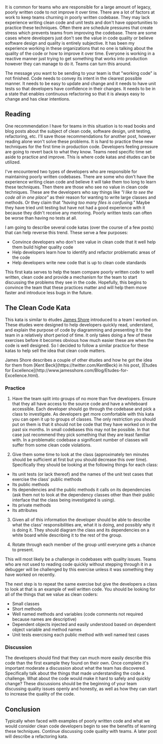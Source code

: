 It is common for teams who are responsible for a large amount of legacy, poorly written code to not improve it over time. There are a lot of factors at work to keep teams churning in poorly written codebase. They may lack experience writing clean code and unit tests and don't have opportunities to practice these techniques. Often there are schedule pressures that create stress which prevents teams from improving the codebase. There are some cases where developers just don't see the value in code quality or believe software design and quality is entirely subjective. It has been my experience working in these organizations that no one is talking about the quality of the code or how to improve it over time. Everyone is working in a reactive manner just trying to get something that works into production however they can manage to do it. Teams can turn this around.

The message you want to be sending to your team is that "working code" is not finished. Code needs to convey its intent in the clearest possible manner. It needs to be easy to update and change and it needs to have unit tests so that developers have confidence in their changes. It needs to be in a state that enables continuous refactoring so that it is always easy to change and has clear intentions.

## Reading

One recommendation I have for teams in this situation is to read books and blog posts about the subject of clean code, software design, unit testing, refactoring, etc. I'll save those recommendations for another post, however reading alone won't solve these problems. It is hard to practice these new techniques for the first time in production code. Developers feeling pressure are going to revert back to what they know. Teams need specific time set aside to practice and improve. This is where code katas and études can be utilized.

I've encountered two types of developers who are responsible for maintaining poorly written codebases. There are some who don't have the experience writing clean code and believe it will take them too long to learn these techniques. Then there are those who see no value in clean code techniques. These are the developers who say things like _"I like to see the code all in one place"_ as their reason for wanting to write large classes and methods. Or they claim that _"having too many files is confusing."_ Maybe they have tried unit testing but have not had a good experience with it because they didn't receive any mentoring. Poorly written tests can often be worse than having no tests at all.

I am going to describe several code katas (over the course of a few posts) that can help reverse this trend. These serve a few purposes:

* Convince developers who don't see value in clean code that it well help them build higher quality code
* Help developers learn how to identify and refactor problematic areas of the code
* Help developers write new code that is up to clean code standards

This first kata serves to help the team compare poorly written code to well written, clean code and provide a mechanism for the team to start discussing the problems they see in the code. Hopefully, this begins to convince the team that these practices matter and will help them move faster and introduce less bugs in the future.

## The Clean Code Kata

This kata is similar to études [James Shore](http://www.jamesshore.com/) introduced to a team I worked on. These études were designed to help developers quickly read, understand, and explain the purpose of code by diagramming and presenting it to the team in a relatively short period of time. It only takes doing a few of these exercises before it becomes obvious how much easier these are when the code is well designed. So I decided to follow a similar practice for these katas to help sell the idea that clean code matters.  

<div class="well">
James Shore describes a couple of other études and how he got the idea for them from [Kent Beck](https://twitter.com/KentBeck) in his post, [Études for Excellence](http://www.jamesshore.com/Blog/Etudes-for-Excellence.html).
</div>

### Practice

1. Have the team split into groups of no more than five developers. Ensure that they all have access to the source code and have a whiteboard accessible. Each developer should go through the codebase and pick a class to investigate. As developers get more comfortable with this kata you can open it up to groups of classes. The only restriction you should put on them is that it should not be code that they have worked on in the past six months. In small codebases this may not be possible. In that case just recommend they pick something that they are least familiar with. In a problematic codebase a significant number of classes will suffer from some clean code violations.

2. Give them some time to look at the class (approximately ten minutes should be sufficient at first but you should decrease this over time). Specifically they should be looking at the following things for each class:

* Its unit tests (or lack thereof) and the names of the unit test cases that exercise the class' public methods
* Its public methods
* Its dependencies and the public methods it calls on its dependencies (ask them not to look at the dependency classes other than their public interface that the class being investigated is using).
* Its private methods
* Its attributes

3. Given all of this information the developer should be able to describe what the class' responsibilities are, what it is doing, and possibly why it is doing it. They should diagram the class and its dependencies on a white board while describing it to the rest of the group.

4. Rotate through each member of the group until everyone gets a chance to present.

This will most likely be a challenge in codebases with quality issues. Teams who are not used to reading code quickly without stepping through it in a debugger will be challenged by this exercise unless it was something they have worked on recently.

The next step is to repeat the same exercise but give the developers a class to look at that is an example of well written code. You should be looking for all of the things that we value as clean coders:

* Small classes
* Short methods
* Well named methods and variables (code comments not required because names are descriptive)
* Dependent objects injected and easily understood based on dependent object variable and method names
* Unit tests exercising each public method with well named test cases

### Discussion

The developers should find that they can much more easily describe this code than the first example they found on their own. Once complete it's important moderate a discussion about what the team has discovered. Specifically talk about the things that made understanding the code a challenge. What about the code would make it hard to safely and quickly change? These discussions should be the beginning of your team discussing quality issues openly and honestly, as well as how they can start to increase the quality of the code.

## Conclusion

Typically when faced with examples of poorly written code and what we would consider clean code developers begin to see the benefits of learning these techniques. Continue discussing code quality with teams. A later post will describe a refactoring kata.

